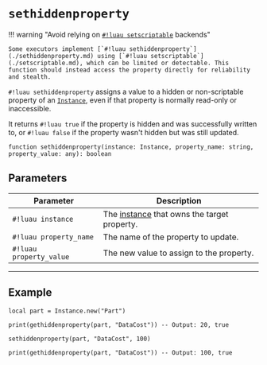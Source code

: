 # `sethiddenproperty`

!!! warning "Avoid relying on [`#!luau setscriptable`](./setscriptable.md) backends"

    Some executors implement [`#!luau sethiddenproperty`](./sethiddenproperty.md) using [`#!luau setscriptable`](./setscriptable.md), which can be limited or detectable. This function should instead access the property directly for reliability and stealth.

`#!luau sethiddenproperty` assigns a value to a hidden or non-scriptable property of an [`Instance`](https://create.roblox.com/docs/reference/engine/classes/Instance), even if that property is normally read-only or inaccessible.

It returns `#!luau true` if the property is hidden and was successfully written to, or `#!luau false` if the property wasn't hidden but was still updated.

```luau
function sethiddenproperty(instance: Instance, property_name: string, property_value: any): boolean
```

## Parameters

| Parameter             | Description                                                  |
|-----------------------|--------------------------------------------------------------|
| `#!luau instance`       | The [instance](https://create.roblox.com/docs/reference/engine/classes/Instance) that owns the target property.                  |
| `#!luau property_name`  | The name of the property to update.                          |
| `#!luau property_value` | The new value to assign to the property.                     |

---

## Example

```luau title="Setting a hidden property value" linenums="1"
local part = Instance.new("Part")

print(gethiddenproperty(part, "DataCost")) -- Output: 20, true

sethiddenproperty(part, "DataCost", 100)

print(gethiddenproperty(part, "DataCost")) -- Output: 100, true
```
